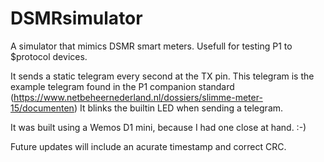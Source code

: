# DSMRsimulator
A simulator that mimics DSMR smart meters. Usefull for testing P1 to $protocol devices.

It sends a static telegram every second at the TX pin.
This telegram is the example telegram found in the P1 companion standard
(https://www.netbeheernederland.nl/dossiers/slimme-meter-15/documenten)
It blinks the builtin LED when sending a telegram.

It was built using a Wemos D1 mini, because I had one close at hand. :-)

Future updates will include an acurate timestamp and correct CRC.